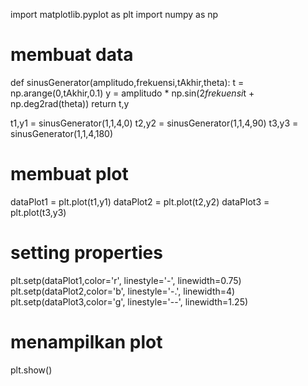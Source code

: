 import matplotlib.pyplot as plt
import numpy as np

# membuat data
def sinusGenerator(amplitudo,frekuensi,tAkhir,theta):
	t = np.arange(0,tAkhir,0.1)
	y = amplitudo * np.sin(2*frekuensi*t + np.deg2rad(theta))
	return t,y

t1,y1 = sinusGenerator(1,1,4,0)
t2,y2 = sinusGenerator(1,1,4,90)
t3,y3 = sinusGenerator(1,1,4,180)

# membuat plot
dataPlot1 = plt.plot(t1,y1)
dataPlot2 = plt.plot(t2,y2)
dataPlot3 = plt.plot(t3,y3)


# setting properties
plt.setp(dataPlot1,color='r', linestyle='-',  linewidth=0.75)
plt.setp(dataPlot2,color='b', linestyle='-.', linewidth=4)
plt.setp(dataPlot3,color='g', linestyle='--', linewidth=1.25)

# menampilkan plot
plt.show()
